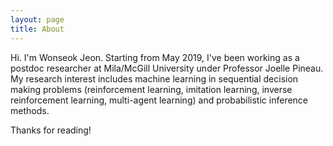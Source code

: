 ```yaml
---
layout: page
title: About
---
```


Hi. I'm Wonseok Jeon. Starting from May 2019, I've been working as a postdoc researcher at Mila/McGill University under Professor Joelle Pineau. My research interest includes machine learning in sequential decision making problems (reinforcement learning, imitation learning, inverse reinforcement learning, multi-agent learning) and probabilistic inference methods.

<p class="social-icons">
  <!-- <a href="https://twitter.com/lanyonm"><i class="fab fa-twitter fa-2x"></i></a> -->
  <a href="https://github.com/wsjeon/"><i class="fab fa-github fa-2x"></i></a>
  <!-- <a href="https://bitbucket.org/lanyonm"><i class="fab fa-bitbucket fa-2x"></i></a> -->
  <!-- <a href="https://www.linkedin.com/in/lanyonm"><i class="fab fa-linkedin-in fa-2x"></i></a> -->
  <!-- <a href="http://stackoverflow.com/users/757893/lanyonm"><i class="fab fa-stack-overflow fa-2x"></i></a> -->
  <!-- <a href="http://www.slideshare.net/MichaelLanyon"><i class="fa fa-slideshare fa-2x"></i></a> -->
  <!-- <a href="https://speakerdeck.com/lanyonm"><i class="fab fa-slideshare fa-2x"></i></a> -->
  <!-- <a href="https://medium.com/@lanyonm"><i class="fab fa-medium fa-2x"></i></a> -->
  <!-- <a href="https://www.flickr.com/photos/lanyonm"><i class="fab fa-flickr fa-2x"></i></a> -->
  <!-- <a href="https://instagram.com/lanyonm/"><i class="fab fa-instagram fa-2x"></i></a> -->
  <!-- <a href="http://www.strava.com/athletes/lanyonm"><i class="fab fa-strava fa-2x"></i></a> -->
  <!-- <!-- <a href="https://www.youtube.com/user/lanyonm"><i class="fa fa-youtube fa-2x"></i></a> -->
</p>

Thanks for reading!
